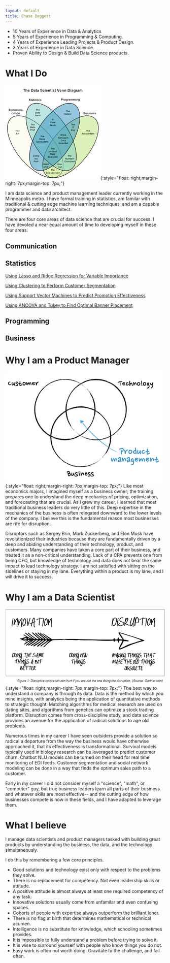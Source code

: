 ```yaml
---
layout: default
title: Chase Baggett
---
```


* 10 Years of Experience in Data & Analytics
* 5 Years of Experience in Programming & Computing.
* 4 Years of Experience Leading Projects & Product Design.
* 3 Years of Experience in Data Science.
* Proven Ability to Design & Build Data Science products.

# What I Do

![Data Science Venn Diagram](data-science-venn-stephan-kolassa.png){:style="float: right;margin-right: 7px;margin-top: 7px;"}

I am data science and product management leader currently working in the Minneapolis metro. I have formal training in statistics, am familar with traditional & cutting edge machine learning techniques, and am a capable programmer and data architect. 

There are four core areas of data science that are crucial for success. I have devoted a near equal amount of time to developing myself in these four areas. 



## Communication

## Statistics

[Using Lasso and Ridge Regression for Variable Importance](https://github.com/cbagg/Penalized-Regression)

[Using Clustering to Perform Customer Segmentation](https://github.com/cbagg/Customer-Segmentation-Clustering)

[Using Support Vector Machines to Predict Promotion Effectiveness](https://github.com/cbagg/Orange-Juice-SVM)

[Using ANCOVA and Tukey to Find Optimal Banner Placement](https://github.com/cbagg/Click-Through-Rate-ANCOVA/blob/master/Avazu_Click_Through_Rate_Analysis.md)

## Programming

## Business

# Why I am a Product Manager
![Product Management Venn Diagram](pm-venn.png){:style="float: right;margin-right: 7px;margin-top: 7px;"}
Like most economics majors, I imagined myself as a business owner; the training prepares one to understand the deep mechanics of pricing, optimization, and forecasting that are crucial. As I grew my career, I learned that most traditional business leaders do very little of this. Deep expertise in the mechanics of the business is often relegated downward to the lower levels of the company. I believe this is the fundamental reason most businesses are rife for disruption. 

Disruptors such as Sergey Brin, Mark Zuckerberg, and Elon Musk have revolutionized their industries because they are fundamentally driven by a deep and abiding understanding of their technology, product, and customers. Many companies have taken a core part of their business, and treated it as a non-critical understanding. Lack of a CPA prevents one from being CFO, but knowledge of technology and data does not bear the same impact to lead technology strategy. I am not satisfied with sitting on the sidelines or staying in my lane. Everything within a product is my lane, and I will drive it to success.

# Why I am a Data Scientist
![Innovation to Disruption](innovation_disruption.jpg){:style="float: right;margin-right: 7px;margin-top: 7px;"}
The best way to understand a company is through its data. Data is the method by which you mine insights, with analytics being the application of quantitative methods to strategic thought. Matching algorithms for medical research are used on dating sites, and algorithms from genetics can optimize a stock trading platform. Disruption comes from cross-discipline study, and data science provides an avenue for the application of radical solutions to age old problems.

Numerous times in my career I have seen outsiders provide a solution so radical a departure from the way the business would have otherwise approached it, that its effectiveness is transformational. Survival models typically used in biology research can be leveraged to predict customer churn. Chatbot NLU models can be turned on their head for real time monitoring of EDI feeds. Customer segmentation and social network modeling can be done in a way that finds the optimum sales path to a customer. 

Early in my career I did not consider myself a "science", "math", or "computer" guy, but true business leaders learn all parts of their business and whatever skills are most effective-- and the cutting edge of how businesses compete is now in these fields, and I have adapted to leverage them. 

# What I believe
I manage data scientists and product managers tasked with building great products by understanding the business, the data, and the technology simultaneously. 

I do this by remembering a few core principles. 

* Good solutions and technology exist only with respect to the problems they solve. 
* There is no replacement for competency. Not even leadership skills or attitude.
* A positive attitude is almost always at least one required competency of any task.
* Innovative solutions usually come from unfamilar and even confusing spaces.
* Cohorts of people with expertise always outperform the brilliant loner.
* There is no flag at birth that determines mathematical or technical acumen.
* Intelligence is no substitute for knowledge, which schooling sometimes provides.
* It is impossible to fully understand a problem before trying to solve it.
* It is wise to surround yourself with people who know things you do not.
* Easy work is often not worth doing. Gravitate to the challenge, and fail often.
